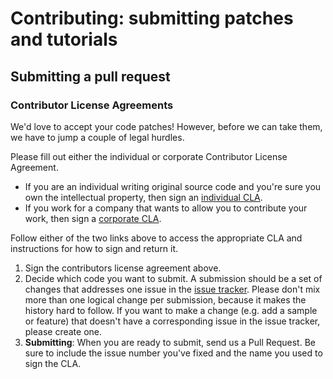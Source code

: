 # Contributing: submitting patches and tutorials

## Submitting a pull request

### Contributor License Agreements

We'd love to accept your code patches! However, before we can take them, we
have to jump a couple of legal hurdles.

Please fill out either the individual or corporate Contributor License
Agreement.

* If you are an individual writing original source code and you're sure you
own the intellectual property, then sign an [individual CLA](https://developers.google.com/open-source/cla/individual).
* If you work for a company that wants to allow you to contribute your work,
then sign a [corporate CLA](https://developers.google.com/open-source/cla/corporate).

Follow either of the two links above to access the appropriate CLA and
instructions for how to sign and return it.

1. Sign the contributors license agreement above.
1. Decide which code you want to submit. A submission should be a set of changes
   that addresses one issue in the [issue tracker](https://github.com/Google/WebFundamentals/issues).
   Please don't mix more than one logical change per submission, because it makes
   the history hard to follow. If you want to make a change
   (e.g. add a sample or feature) that doesn't have a corresponding issue in the
   issue tracker, please create one.
1. **Submitting**: When you are ready to submit, send us a Pull Request. Be
   sure to include the issue number you've fixed and the name you used to sign
   the CLA.

